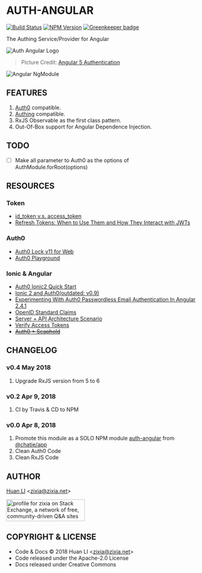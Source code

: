 # AUTH-ANGULAR

[![Build Status](https://travis-ci.com/huan/auth-angular.svg?branch=master)](https://travis-ci.com/huan/auth-angular)
[![NPM Version](https://badge.fury.io/js/auth-angular.svg)](https://www.npmjs.com/package/auth-angular)
[![Greenkeeper badge](https://badges.greenkeeper.io/Chatie/wechaty.svg)](https://greenkeeper.io/)

The Authing Service/Provider for Angular

![Auth Angular Logo](https://huan.github.io/auth-angular/images/auth-angular-logo.png)
> Picture Credit: [Angular 5 Authentication](https://www.genuitec.com/angular-5-authentication/)

![Angular NgModule](https://huan.github.io/auth-angular/images/ngmodule-logo.png)

## FEATURES

1. [Auth0](https://auth0.com/) compatible.
1. [Authing](https://authing.cn/) compatible.
1. RxJS Observable as the first class pattern.
1. Out-Of-Box support for Angular Dependence Injection.

## TODO

- [ ] Make all parameter to Auth0 as the options of AuthModule.forRoot(options)

## RESOURCES

### Token

- [id_token v.s. access_token](https://auth0.com/docs/api-auth/why-use-access-tokens-to-secure-apis)
- [Refresh Tokens: When to Use Them and How They Interact with JWTs](https://auth0.com/blog/refresh-tokens-what-are-they-and-when-to-use-them/)

### Auth0

- [Auth0 Lock v11 for Web](https://auth0.com/docs/libraries/lock/v11)
- [Auth0 Playground](https://auth0.github.io/lock-passwordless/)

### Ionic & Angular

- [Auth0 Ionic2 Quick Start](https://auth0.com/docs/quickstart/native/ionic2)
- [Ionic 2 and Auth0(outdated: v0.9)](http://blog.ionic.io/ionic-2-and-auth0/)
- [Experimenting With Auth0 Passwordless Email Authentication In Angular 2.4.1](https://www.bennadel.com/blog/3207-experimenting-with-auth0-passwordless-email-authentication-in-angular-2-4-1.htm)
- [OpenID Standard Claims](https://openid.net/specs/openid-connect-core-1_0.html#StandardClaims)
- [Server + API Architecture Scenario](https://auth0.com/docs/architecture-scenarios/application/server-api)
- [Verify Access Tokens](https://auth0.com/docs/api-auth/tutorials/verify-access-token)
- ~~[Auth0 + Scaphold](https://scaphold.io/community/questions/scaphold-social-login/)~~

## CHANGELOG

### v0.4 May 2018

1. Upgrade RxJS version from 5 to 6

### v0.2 Apr 9, 2018

1. CI by Travis & CD to NPM

### v0.0 Apr 8, 2018

1. Promote this module as a SOLO NPM module [auth-angular](https://www.npmjs.com/package/auth-angular) from [@chatie/app](https://github.com/Chatie/app)
1. Clean Auth0 Code
1. Clean RxJS Code

## AUTHOR

[Huan LI](http://linkedin.com/in/zixia) \<zixia@zixia.net\>

<a href="https://stackexchange.com/users/265499">
  <img src="https://stackexchange.com/users/flair/265499.png" width="208" height="58" alt="profile for zixia on Stack Exchange, a network of free, community-driven Q&amp;A sites" title="profile for zixia on Stack Exchange, a network of free, community-driven Q&amp;A sites">
</a>

## COPYRIGHT & LICENSE

* Code & Docs © 2018 Huan LI \<zixia@zixia.net\>
* Code released under the Apache-2.0 License
* Docs released under Creative Commons
